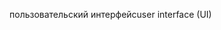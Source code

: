 <span data-ttu-id="5ae8a-101">пользовательский интерфейс</span><span class="sxs-lookup"><span data-stu-id="5ae8a-101">user interface (UI)</span></span>